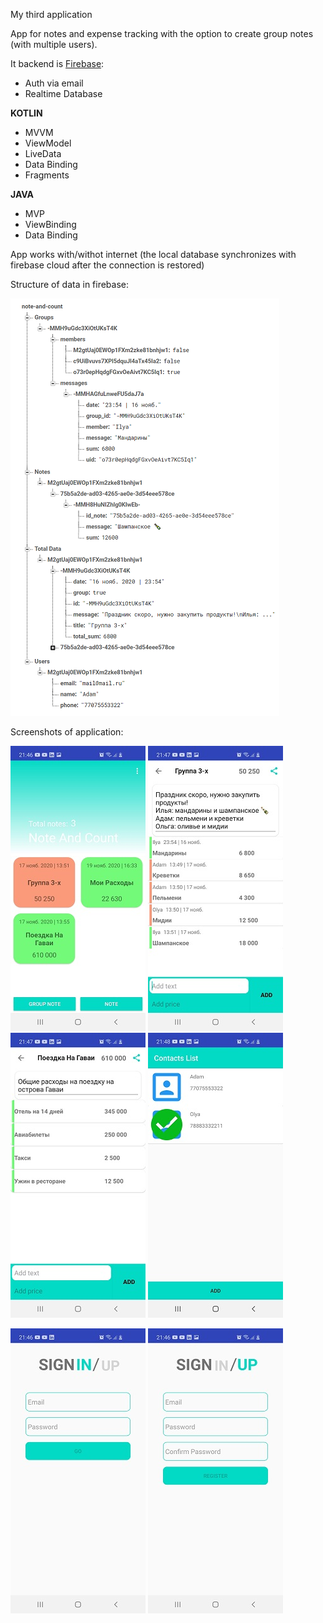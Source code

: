 My third application

App for notes and expense tracking with the option to create group notes (with multiple users).


It backend is [Firebase](https://github.com/ZaberZiv/Note-Count/tree/main/app/src/main/java/com/zivapp/notes/firebase):
- Auth via email
- Realtime Database


**KOTLIN**
* MVVM
* ViewModel
* LiveData
* Data Binding
* Fragments


**JAVA**
* MVP
* ViewBinding
* Data Binding


App works with/withot internet (the local database synchronizes with firebase cloud after the connection is restored)

Structure of data in firebase:


![Image alt](https://github.com/ZaberZiv/Note-Count/blob/main/screenshots/Screenshot_1.png)

Screenshots of application:


![Image alt](https://github.com/ZaberZiv/Note-Count/blob/main/screenshots/Screenshot_20203.jpg)
![Image alt](https://github.com/ZaberZiv/Note-Count/blob/main/screenshots/Screenshot_20204.jpg)
![Image alt](https://github.com/ZaberZiv/Note-Count/blob/main/screenshots/Screenshot_20205.jpg)
![Image alt](https://github.com/ZaberZiv/Note-Count/blob/main/screenshots/Screenshot_20206.jpg)

![Image alt](https://github.com/ZaberZiv/Note-Count/blob/main/screenshots/Screenshot_20201.jpg)
![Image alt](https://github.com/ZaberZiv/Note-Count/blob/main/screenshots/Screenshot_20202.jpg)

